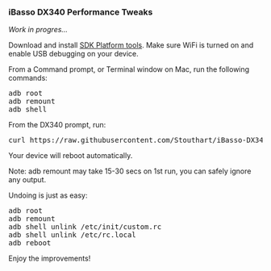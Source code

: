<h3>iBasso DX340 Performance Tweaks</h3>

<i>Work in progres...</i>

Download and install <a href="https://developer.android.com/tools/releases/platform-tools" target="_blank">SDK Platform tools</a>. Make sure WiFi is turned on and enable USB debugging on your device.

From a Command prompt, or Terminal window on Mac, run the following commands:
<pre>
adb root
adb remount
adb shell
</pre>
From the DX340 prompt, run:
<pre>
curl https://raw.githubusercontent.com/Stouthart/iBasso-DX340/refs/heads/main/tweak.sh | /bin/sh 
</pre>

Your device will reboot automatically.

Note: adb remount may take 15-30 secs on 1st run, you can safely ignore any output.

Undoing is just as easy:
<pre>
adb root
adb remount
adb shell unlink /etc/init/custom.rc
adb shell unlink /etc/rc.local
adb reboot
</pre>

Enjoy the improvements!
